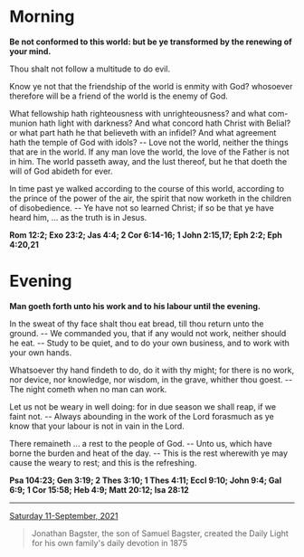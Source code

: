 # Morning

**Be not conformed to this world: but be ye transformed by the renewing of your mind.**
 
Thou shalt not follow a multitude to do evil.
 
Know ye not that the friendship of the world is enmity with God? whosoever therefore will be a friend of the world is the enemy of God.
 
What fellowship hath righteousness with unrighteousness? and what com-munion hath light with darkness? And what concord hath Christ with Belial? or what part hath he that believeth with an infidel? And what agreement hath the temple of God with idols? -- Love not the world, neither the things that are in the world. If any man love the world, the love of the Father is not in him. The world passeth away, and the lust thereof, but he that doeth the will of God abideth for ever.
 
In time past ye walked according to the course of this world, according to the prince of the power of the air, the spirit that now worketh in the children of disobedience. -- Ye have not so learned Christ; if so be that ye have heard him, ... as the truth is in Jesus.  

**Rom 12:2; Exo 23:2; Jas 4:4; 2 Cor 6:14-16; 1 John 2:15,17; Eph 2:2; Eph 4:20,21**

# Evening

**Man goeth forth unto his work and to his labour until the evening.**
 
In the sweat of thy face shalt thou eat bread, till thou return unto the ground. -- We commanded you, that if any would not work, neither should he eat. -- Study to be quiet, and to do your own business, and to work with your own hands.
 
Whatsoever thy hand findeth to do, do it with thy might; for there is no work, nor device, nor knowledge, nor wisdom, in the grave, whither thou goest. -- The night cometh when no man can work.
 
Let us not be weary in well doing: for in due season we shall reap, if we faint not. -- Always abounding in the work of the Lord forasmuch as ye know that your labour is not in vain in the Lord.
 
There remaineth ... a rest to the people of God. -- Unto us, which have borne the burden and heat of the day. -- This is the rest wherewith ye may cause the weary to rest; and this is the refreshing.  

**Psa 104:23; Gen 3:19; 2 Thes 3:10; 1 Thes 4:11; Eccl 9:10; John 9:4; Gal 6:9; 1 Cor 15:58; Heb 4:9; Matt 20:12; Isa 28:12**

---

[Saturday 11-September, 2021](https://t.me/s/daily_light)

> Jonathan Bagster, the son of Samuel Bagster, created the Daily Light for his own family's daily devotion in 1875

